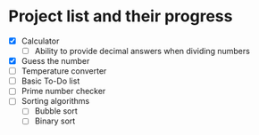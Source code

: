 # Project list and their progress

- [x] Calculator
  - [ ] Ability to provide decimal answers when dividing numbers
- [x] Guess the number
- [ ] Temperature converter
- [ ] Basic To-Do list 
- [ ] Prime number checker
- [ ] Sorting algorithms
  - [ ] Bubble sort
  - [ ] Binary sort
